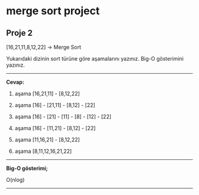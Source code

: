 # **merge sort project**

## **Proje 2**

[16,21,11,8,12,22] -> Merge Sort

Yukarıdaki dizinin sort türüne göre aşamalarını yazınız.
Big-O gösterimini yazınız.

---

**Cevap:**

1. aşama [16,21,11] - [8,12,22]

2. aşama [16] - [21,11] - [8,12] - [22]

3. aşama [16] - [21] - [11] - [8] - [12] - [22]

4. aşama [16] - [11,21] - [8,12] - [22]

5. aşama [11,16,21] - [8,12,22]

6. aşama [8,11,12,16,21,22]

---

**Big-O gösterimi;**

O(nlog)

---